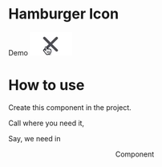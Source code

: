 # Hamburger Icon

Demo
![hamburger](./screenshots/hamburger.gif)

# How to use

Create this component in the project.

Call where you need it,

Say, we need in <Header> Component
